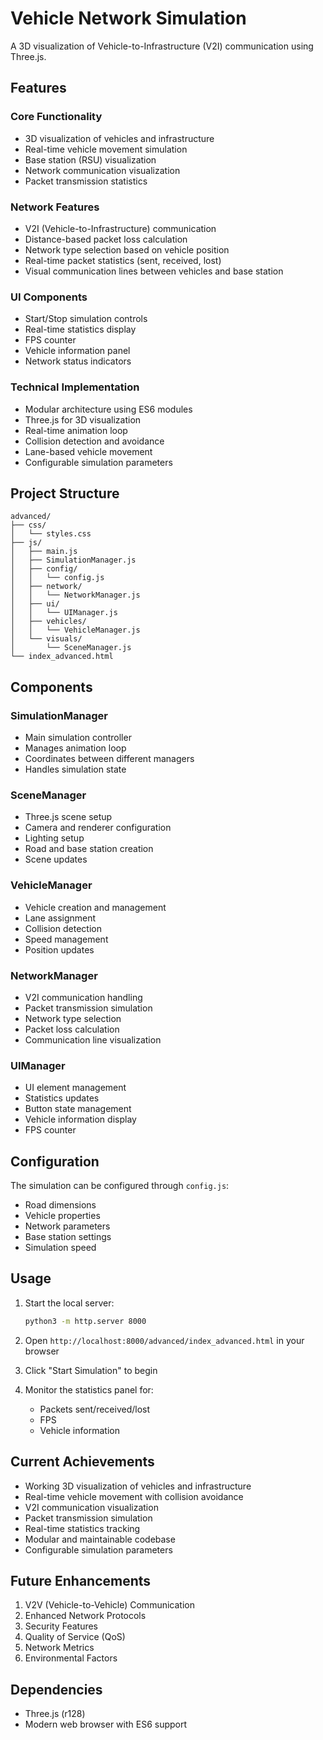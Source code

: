 # Vehicle Network Simulation

A 3D visualization of Vehicle-to-Infrastructure (V2I) communication using Three.js.

## Features

### Core Functionality
- 3D visualization of vehicles and infrastructure
- Real-time vehicle movement simulation
- Base station (RSU) visualization
- Network communication visualization
- Packet transmission statistics

### Network Features
- V2I (Vehicle-to-Infrastructure) communication
- Distance-based packet loss calculation
- Network type selection based on vehicle position
- Real-time packet statistics (sent, received, lost)
- Visual communication lines between vehicles and base station

### UI Components
- Start/Stop simulation controls
- Real-time statistics display
- FPS counter
- Vehicle information panel
- Network status indicators

### Technical Implementation
- Modular architecture using ES6 modules
- Three.js for 3D visualization
- Real-time animation loop
- Collision detection and avoidance
- Lane-based vehicle movement
- Configurable simulation parameters

## Project Structure

```
advanced/
├── css/
│   └── styles.css
├── js/
│   ├── main.js
│   ├── SimulationManager.js
│   ├── config/
│   │   └── config.js
│   ├── network/
│   │   └── NetworkManager.js
│   ├── ui/
│   │   └── UIManager.js
│   ├── vehicles/
│   │   └── VehicleManager.js
│   └── visuals/
│       └── SceneManager.js
└── index_advanced.html
```

## Components

### SimulationManager
- Main simulation controller
- Manages animation loop
- Coordinates between different managers
- Handles simulation state

### SceneManager
- Three.js scene setup
- Camera and renderer configuration
- Lighting setup
- Road and base station creation
- Scene updates

### VehicleManager
- Vehicle creation and management
- Lane assignment
- Collision detection
- Speed management
- Position updates

### NetworkManager
- V2I communication handling
- Packet transmission simulation
- Network type selection
- Packet loss calculation
- Communication line visualization

### UIManager
- UI element management
- Statistics updates
- Button state management
- Vehicle information display
- FPS counter

## Configuration

The simulation can be configured through `config.js`:
- Road dimensions
- Vehicle properties
- Network parameters
- Base station settings
- Simulation speed

## Usage

1. Start the local server:
   ```bash
   python3 -m http.server 8000
   ```

2. Open `http://localhost:8000/advanced/index_advanced.html` in your browser

3. Click "Start Simulation" to begin

4. Monitor the statistics panel for:
   - Packets sent/received/lost
   - FPS
   - Vehicle information

## Current Achievements

- Working 3D visualization of vehicles and infrastructure
- Real-time vehicle movement with collision avoidance
- V2I communication visualization
- Packet transmission simulation
- Real-time statistics tracking
- Modular and maintainable codebase
- Configurable simulation parameters

## Future Enhancements

1. V2V (Vehicle-to-Vehicle) Communication
2. Enhanced Network Protocols
3. Security Features
4. Quality of Service (QoS)
5. Network Metrics
6. Environmental Factors

## Dependencies

- Three.js (r128)
- Modern web browser with ES6 support
